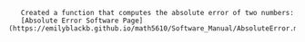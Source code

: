 
       Created a function that computes the absolute error of two numbers:
       [Absolute Error Software Page](https://emilyblackb.github.io/math5610/Software_Manual/AbsoluteError.md)
      
